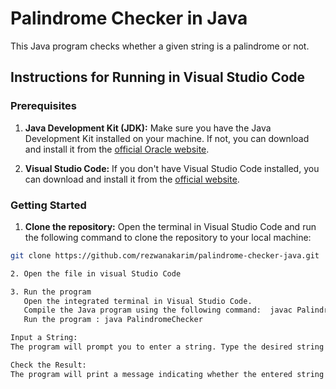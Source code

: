 # Palindrome Checker in Java

This Java program checks whether a given string is a palindrome or not.

## Instructions for Running in Visual Studio Code

### Prerequisites

1. **Java Development Kit (JDK):**
   Make sure you have the Java Development Kit installed on your machine. If not, you can download and install it from the [official Oracle website](https://www.oracle.com/java/technologies/javase-downloads.html).

2. **Visual Studio Code:**
   If you don't have Visual Studio Code installed, you can download and install it from the [official website](https://code.visualstudio.com/).

### Getting Started

1. **Clone the repository:**
   Open the terminal in Visual Studio Code and run the following command to clone the repository to your local machine:

```bash
git clone https://github.com/rezwanakarim/palindrome-checker-java.git

2. Open the file in visual Studio Code

3. Run the program
   Open the integrated terminal in Visual Studio Code.
   Compile the Java program using the following command:  javac PalindromeChecker.java
   Run the program : java PalindromeChecker

Input a String:
The program will prompt you to enter a string. Type the desired string and press Enter.

Check the Result:
The program will print a message indicating whether the entered string is a palindrome or not.
